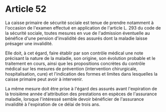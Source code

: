 # Article 52

La caisse primaire de sécurité sociale est tenue de prendre notamment à l'occasion de l'examen effectué en application de l'article L. 293 du code de la sécurité sociale, toutes mesures en vue de l'admission éventuelle au bénéfice d'une pension d'invalidité des assurés dont la maladie laisse présager une invalidité.

Elle doit, à cet égard, faire établir par son contrôle médical une note précisant la nature de la maladie, son origine, son évolution probable et le traitement en cours, ainsi que les propositions concrètes du contrôle médical sur les mesures de prévention (intervention chirurgicale, hospitalisation, cure) et l'indication des formes et limites dans lesquelles la caisse primaire peut avoir à intervenir.

La même mesure doit être prise à l'égard des assurés avant l'expiration de la troisième année d'attribution des prestations en espèces de l'assurance maladie, lorsque l'intéressé semble devoir bénéficier de l'assurance invalidité à l'expiration de ce délai de trois ans.
